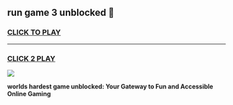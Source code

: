 
## run game 3 unblocked 👋
<h3>
<a href="https://premium.freeplayer.one?title=run_game_3_unblocked&ref=13F">CLICK TO PLAY</a></h3>
<hr>

<h3>
<a href="https://premium.freeplayer.one?title=run_game_3_unblocked&ref=13F">CLICK 2 PLAY</a>
  
</h3>

<a href="https://premium.freeplayer.one?title=run_game_3_unblocked&ref=12F/"><img src="https://clearcache.store/games.png"></a>


**worlds hardest game unblocked: Your Gateway to Fun and Accessible Online Gaming**
